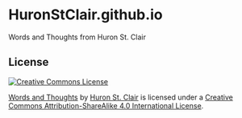# HuronStClair.github.io
Words and Thoughts from Huron St. Clair

## License

[![Creative Commons License](https://i.creativecommons.org/l/by-sa/4.0/88x31.png)](http://creativecommons.org/licenses/by-sa/4.0/) 

[Words and Thoughts](https://www.huronstclair.com) by [Huron St. Clair](https://www.huronstclair.com) is licensed under a  [Creative Commons Attribution-ShareAlike 4.0 International License](http://creativecommons.org/licenses/by-sa/4.0/).
